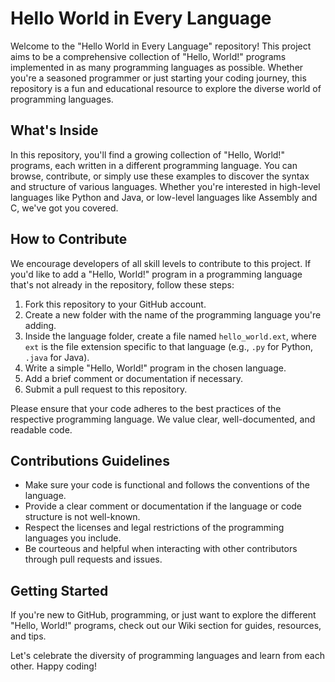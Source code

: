 # Hello World in Every Language

Welcome to the "Hello World in Every Language" repository! This project aims to be a comprehensive collection of "Hello, World!" programs implemented in as many programming languages as possible. Whether you're a seasoned programmer or just starting your coding journey, this repository is a fun and educational resource to explore the diverse world of programming languages.

## What's Inside

In this repository, you'll find a growing collection of "Hello, World!" programs, each written in a different programming language. You can browse, contribute, or simply use these examples to discover the syntax and structure of various languages. Whether you're interested in high-level languages like Python and Java, or low-level languages like Assembly and C, we've got you covered.

## How to Contribute

We encourage developers of all skill levels to contribute to this project. If you'd like to add a "Hello, World!" program in a programming language that's not already in the repository, follow these steps:

1. Fork this repository to your GitHub account.
2. Create a new folder with the name of the programming language you're adding.
3. Inside the language folder, create a file named `hello_world.ext`, where `ext` is the file extension specific to that language (e.g., `.py` for Python, `.java` for Java).
4. Write a simple "Hello, World!" program in the chosen language.
5. Add a brief comment or documentation if necessary.
6. Submit a pull request to this repository.

Please ensure that your code adheres to the best practices of the respective programming language. We value clear, well-documented, and readable code.

## Contributions Guidelines

- Make sure your code is functional and follows the conventions of the language.
- Provide a clear comment or documentation if the language or code structure is not well-known.
- Respect the licenses and legal restrictions of the programming languages you include.
- Be courteous and helpful when interacting with other contributors through pull requests and issues.

## Getting Started

If you're new to GitHub, programming, or just want to explore the different "Hello, World!" programs, check out our Wiki section for guides, resources, and tips.

Let's celebrate the diversity of programming languages and learn from each other. Happy coding!
